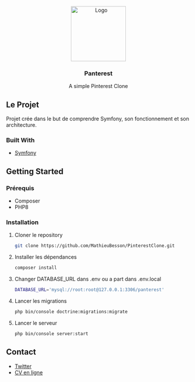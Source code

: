 <br />
<p align="center">
<img src="https://cdn.worldvectorlogo.com/logos/pinterest-1.svg" alt="Logo" width="150" height="150">
  <h3 align="center">Panterest</h3>
  <p align="center">
    A simple Pinterest Clone
  </p>
</p>

<!-- ABOUT THE PROJECT -->
## Le Projet

Projet crée dans le but de comprendre Symfony, son fonctionnement et son architecture.

### Built With

* [Symfony](https://symfony.com/)

<!-- GETTING STARTED -->
## Getting Started

### Prérequis

* Composer
* PHP8

### Installation

1. Cloner le repository
   ```sh
   git clone https://github.com/MathieuBesson/PinterestClone.git
   ```
2. Installer les dépendances
   ```sh
   composer install
   ```
3. Changer DATABASE_URL dans .env ou a part dans .env.local 
    ```sh
    DATABASE_URL='mysql://root:root@127.0.0.1:3306/panterest'
    ```

4. Lancer les migrations
    ```sh
    php bin/console doctrine:migrations:migrate
    ```

5. Lancer le serveur
    ```sh
    php bin/console server:start
    ```

<!-- CONTACT -->
## Contact

* [Twitter](https://twitter.com/BessonMathieu3)
* [CV en ligne](https://mathieu-besson.netlify.app/)
